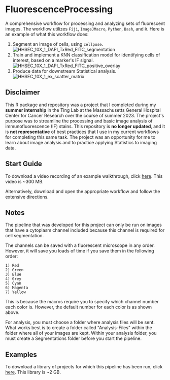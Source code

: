 # FluorescenceProcessing
A comprehensive workflow for processing and analyzing sets of fluorescent images. The workflow utilizes `Fiji`, `ImageJMacro`, `Python`, `Bash`, and `R`. Here is an example of what this workflow does: 
1. Segment an image of cells, using `cellpose`.
   ![HHSEC_10X_1_DAPI_TxRed_FITC_segmentation](https://github.com/user-attachments/assets/7aaadb59-f872-4fd1-b57f-7905b3344c4f)
2. Train and implement a KNN classification model for identifying cells of interest, based on a marker's IF signal.
   ![HHSEC_10X_1_DAPI_TxRed_FITC_positive_overlay](https://github.com/user-attachments/assets/7820e8df-fd15-4527-8a6f-e4b34de828a5)
3. Produce data for downstream Statistical analysis.
   ![HHSEC_10X_1_ex_scatter_matrix](https://github.com/user-attachments/assets/7044718b-3de7-4c17-8907-9c20877c48a9)

## Disclaimer
This R package and repository was a project that I completed during my __summer internship__ in the Ting Lab at the Massachusetts General Hospital Center for Cancer Research over the course of summer 2023. The project's purpose was to streamline the processing and basic image analysis of immunofluorescence (IF) stains. This repository is __no longer updated__, and it is __not representative__ of best practices that I use in my current workflows for completing this same task. The project was an opportunity for me to learn about image analysis and to practice applying Statistics to imaging data.   

## Start Guide
To download a video recording of an example walkthrough, click [here]().
This video is ~300 MB.

Alternatively, download and open the appropriate workflow and follow the extensive directions.

## Notes
The pipeline that was developed for this project can only be run on images that have a cytoplasm channel included because this channel is required for cell segmentation.

The channels can be saved with a fluorescent microscope in any order. However, it will save you loads of time if you save them in the following order:

	1) Red
	2) Green
	3) Blue
	4) Grey
	5) Cyan
	6) Magenta
	7) Yellow

This is because the macros require you to specify which channel number each color is. However, the default number for each color is as shown above.
	
For analysis, you must choose a folder where analysis files will be sent. What works best is to create a folder called "Analysis-Files" within the folder where all of your images are kept. Within your analysis folder, you must create a Segmentations folder before you start the pipeline.

## Examples
To download a library of projects for which this pipeline has been run, click [here]().
This library is ~2 GB.
